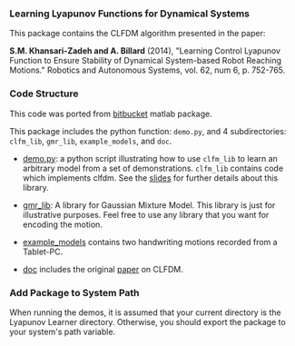 ### Learning Lyapunov Functions for Dynamical Systems

This package contains the CLFDM algorithm presented in the paper:

**S.M. Khansari-Zadeh and A. Billard** (2014), "Learning Control Lyapunov Function
to Ensure Stability of Dynamical System-based Robot Reaching Motions." 
Robotics and Autonomous Systems, vol. 62, num 6, p. 752-765.


### Code Structure

This code was ported from [bitbucket](https://bitbucket.org/khansari/clfdm) matlab package.

This package includes the python function: 
`demo.py`, and 4 subdirectories: `clfm_lib`, `gmr_lib`, `example_models`, and `doc`.


+ [demo.py](/demo.py): a python script illustrating how to use `clfm_lib` to learn an arbitrary model from a set of demonstrations. `clfm_lib` contains code which implements clfdm. See the [slides](/doc/SEDS_Slides.pdf) for further details about this library.

+ [gmr_lib](/gmr_lib): A library for Gaussian Mixture Model. This library is just for illustrative purposes. Feel free to use any library that you want for encoding the motion.

+ [example_models](/example_models) contains two handwriting motions recorded from a Tablet-PC.

+	[doc](/doc) includes the original [paper](/doc/Khansari_Billard_RAS2014.pdf) on CLFDM.

### Add Package to System Path

When running the demos, it is assumed that your current directory is the Lyapunov Learner directory. Otherwise, you should export the package to your system's path variable.